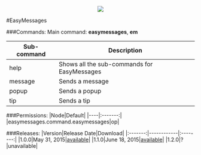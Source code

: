 <p align="center">
  <img src="https://raw.githubusercontent.com/Gamecrafter/PocketMine-Plugins/master/EasyMessages/images/icon.png?raw=true"/>
</p>
#EasyMessages

###Commands:
Main command: **easymessages**, **em**

|Sub-command|Description|
|-----------|-----------|
|help|Shows all the sub-commands for EasyMessages|
|message|Sends a message|
|popup|Sends a popup|
|tip|Sends a tip|

###Permissions:
|Node|Default|
|----|:-------:|
|easymessages.command.easymessages|op|

###Releases:
|Version|Release Date|Download|
|:-------:|------------|:--------:|
|1.0.0|May 31, 2015|[available](http://forums.pocketmine.net/plugins/easymessages.1208/download?version=2281)|
|1.1.0|June 18, 2015|[available](http://forums.pocketmine.net/plugins/easymessages.1208/download?version=2357)|
|1.2.0|?|unavailable|
